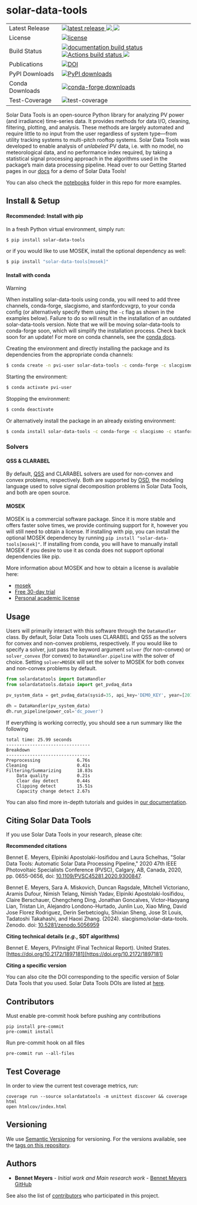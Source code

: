 # solar-data-tools

<table>
<tr>
  <td>Latest Release</td>
  <td>
    <a href="https://pypi.org/project/solar-data-tools/">
        <img src="https://img.shields.io/pypi/v/solar-data-tools.svg" alt="latest release" />
    </a>
    <a href="https://anaconda.org/slacgismo/solar-data-tools">
        <img src="https://anaconda.org/slacgismo/solar-data-tools/badges/version.svg" />
    </a>
    <a href="https://anaconda.org/slacgismo/solar-data-tools">
        <img src="https://anaconda.org/slacgismo/solar-data-tools/badges/latest_release_date.svg" />
    </a>
</tr>
<tr>
  <td>License</td>
  <td>
    <a href="https://github.com/slacgismo/solar-data-tools/blob/master/LICENSE">
        <img src="https://img.shields.io/pypi/l/solar-data-tools.svg" alt="license" />
    </a>
</td>
</tr>
<tr>
  <td>Build Status</td>
  <td>
    <a href="https://solar-data-tools.readthedocs.io/">
        <img src="https://readthedocs.org/projects/solar-data-tools/badge/?version=stable" alt="documentation build status" />
    </a>
        <a href="https://github.com/slacgismo/solar-data-tools/actions/workflows/test.yml">
        <img src="https://github.com/slacgismo/solar-data-tools/actions/workflows/test.yml/badge.svg?branch=master" alt="Actions build status" />
    </a>
    <!-- switch below from tadatoshi to gismo -->
    <a href="https://travis-ci.com/tadatoshi/solar-data-tools.svg?branch=development">
        <img src="https://travis-ci.com/tadatoshi/solar-data-tools.svg?branch=development">
    </a>
  </td>
</tr>
<tr>
    <td>Publications</td>
    <td>
        <a href="https://zenodo.org/badge/latestdoi/171066536">
            <img src="https://zenodo.org/badge/171066536.svg" alt="DOI">
        </a>
    </td>
</tr>
<tr>
    <td>PyPI Downloads</td>
    <td>
        <a href="https://pepy.tech/project/solar-data-tools">
            <img src="https://img.shields.io/pypi/dm/solar-data-tools" alt="PyPI downloads" />
        </a>
    </td>
</tr>
<tr>
    <td>Conda Downloads</td>
    <td>
        <a href="https://anaconda.org/slacgismo/solar-data-tools">
            <img src="https://anaconda.org/slacgismo/solar-data-tools/badges/downloads.svg" alt="conda-forge downloads" />
        </a>
    </td>
</tr>
<tr>
    <td>Test-Coverage</td>
    <td>
        <img src="https://img.shields.io/badge/test--coverage-45%25-yellowgreen" alt="test-coverage" />
    </td>
</tr>
</table>

Solar Data Tools is an open-source Python library for analyzing PV power (and irradiance) time-series data. It provides
methods for data I/O, cleaning, filtering, plotting, and analysis. These methods are largely automated and require little
to no input from the user regardless of system type—from utility tracking systems to multi-pitch rooftop systems. Solar Data Tools
was developed to enable analysis of _unlabeled_ PV data, i.e. with no model, no meteorological data, and no performance index required,
by taking a statistical signal processing approach in the algorithms used in the package’s main data processing pipeline.
Head over to our Getting Started pages in our [docs](https://solar-data-tools.readthedocs.io/) for a demo of Solar Data Tools!

You can also check the [notebooks](https://github.com/slacgismo/solar-data-tools/blob/main/notebooks/examples) folder in this repo for more examples.

## Install & Setup

#### Recommended: Install with pip

In a fresh Python virtual environment, simply run:

```bash
$ pip install solar-data-tools
```

or if you would like to use MOSEK, install the optional dependency as well:

```bash
$ pip install "solar-data-tools[mosek]"
```

#### Install with conda

>[!WARNING]
> When installing solar-data-tools using conda, you will need to add three channels, conda-forge, slacgismo, and stanfordcvxgrp, to your conda config (or alternatively specify them using the `-c` flag as shown in the examples below). Failure to do so will result in the installation of an outdated solar-data-tools version. Note that we will be moving solar-data-tools to conda-forge soon, which will simplify the installation process. Check back soon for an update! For more on conda channels, see the [conda docs](https://conda.io/projects/conda/en/latest/user-guide/tasks/manage-channels.html).

Creating the environment and directly installing the package and its dependencies from the appropriate conda channels:

```bash
$ conda create -n pvi-user solar-data-tools -c conda-forge -c slacgismo -c stanfordcvxgrp 
```

Starting the environment:

```bash
$ conda activate pvi-user
```

Stopping the environment:

```bash
$ conda deactivate
```

Or alternatively install the package in an already existing environment:

```bash
$ conda install solar-data-tools -c conda-forge -c slacgismo -c stanfordcvxgrp 
```

### Solvers

#### QSS & CLARABEL

By default, [QSS](https://github.com/cvxgrp/qss) and CLARABEL solvers are used for non-convex and convex problems, respectively. Both are supported by [OSD](https://github.com/cvxgrp/signal-decomposition/tree/main), the modeling language used to solve signal decomposition problems in Solar Data Tools, and both are open source. 

#### MOSEK

MOSEK is a commercial software package. Since it is more stable and offers faster solve times, we provide continuing support for it, however you will still need to obtain a license. If installing with pip, you can install the optional MOSEK dependency by running `pip install "solar-data-tools[mosek]"`. If installing from conda, you will have to manually install MOSEK if you desire to use it as conda does not support optional dependencies like pip. 

More information about MOSEK and how to obtain a license is available here:

* [mosek](https://www.mosek.com/resources/getting-started/)
* [Free 30-day trial](https://www.mosek.com/products/trial/)
* [Personal academic license](https://www.mosek.com/products/academic-licenses/)

## Usage
Users will primarily interact with this software through the `DataHandler` class. By default, Solar Data 
Tools uses CLARABEL and QSS as the solvers for convex and non-convex problems, respectively. If you would like 
to specify a solver, just pass the keyword argument `solver` (for non-convex) or `solver_convex` (for convex) 
to `DataHandler.pipeline` with the solver of choice. Setting `solver=MOSEK` will set the solver to MOSEK for both
convex and non-convex problems by default.

```python
from solardatatools import DataHandler
from solardatatools.dataio import get_pvdaq_data

pv_system_data = get_pvdaq_data(sysid=35, api_key='DEMO_KEY', year=[2011, 2012, 2013])

dh = DataHandler(pv_system_data)
dh.run_pipeline(power_col='dc_power')
```
If everything is working correctly, you should see a run summary like the following

```
total time: 25.99 seconds
--------------------------------
Breakdown
--------------------------------
Preprocessing              6.76s
Cleaning                   0.41s
Filtering/Summarizing      18.83s
    Data quality           0.21s
    Clear day detect       0.44s
    Clipping detect        15.51s
    Capacity change detect 2.67s
```

You can also find more in-depth tutorials and guides in [our documentation](https://solar-data-tools.readthedocs.io/).

## Citing Solar Data Tools

If you use Solar Data Tools in your research, please cite:

**Recommended citations**

  Bennet E. Meyers, Elpiniki Apostolaki-Iosifidou and Laura Schelhas, "Solar Data Tools: Automatic Solar 
  Data Processing Pipeline," 2020 47th IEEE Photovoltaic Specialists Conference (PVSC), Calgary, AB, Canada, 2020,
  pp. 0655-0656, doi: [10.1109/PVSC45281.2020.9300847](https://doi.org/10.1109/PVSC45281.2020.9300847).

  Bennet E. Meyers, Sara A. Miskovich, Duncan Ragsdale, Mitchell Victoriano, Aramis Dufour, 
  Nimish Telang, Nimish Yadav, Elpiniki Apostolaki-Iosifidou, Claire Berschauer, Chengcheng Ding, 
  Jonathan Goncalves, Victor-Haoyang Lian, Tristan Lin, Alejandro Londono-Hurtado, Junlin Luo, Xiao Ming, 
  David Jose Florez Rodriguez, Derin Serbetcioglu, Shixian Sheng, Jose St Louis, Tadatoshi Takahashi, and Haoxi Zhang. (2024). 
  slacgismo/solar-data-tools. Zenodo. doi: [10.5281/zenodo.5056959](https://zenodo.org/doi/10.5281/zenodo.5056959)

**Citing technical details (_e.g._, SDT algorithms)**

  Bennet E. Meyers, PVInsight (Final Technical Report). United States. [https://doi.org/10.2172/1897181](https://doi.org/10.2172/1897181)

**Citing a specific version**

You can also cite the DOI corresponding to the specific version of
Solar Data Tools that you used. Solar Data Tools DOIs are listed at
[here](https://zenodo.org/search?q=parent.id%3A5056959&f=allversions%3Atrue&l=list&p=1&s=10&sort=version).


## Contributors

Must enable pre-commit hook before pushing any contributions
```
pip install pre-commit
pre-commit install
```

Run pre-commit hook on all files
```
pre-commit run --all-files
```

## Test Coverage

In order to view the current test coverage metrics, run:
```
coverage run --source solardatatools -m unittest discover && coverage html
open htmlcov/index.html
```

## Versioning

We use [Semantic Versioning](http://semver.org/) for versioning. For the versions available, see the [tags on this repository](https://github.com/slacgismo/solar-data-tools/tags).

## Authors

* **Bennet Meyers** - *Initial work and Main research work* - [Bennet Meyers GitHub](https://github.com/bmeyers)

See also the list of [contributors](https://github.com/bmeyers/solar-data-tools/contributors) who participated in this project.
